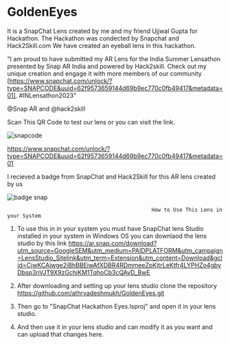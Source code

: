 # GoldenEyes
It is a SnapChat Lens created by me and my friend Ujjwal Gupta for Hackathon.
The Hackathon was condected by Snapchat and Hack2Skill.com
We have created an eyeball lens in this hackathon.

"I am proud to have submitted my AR Lens for the India Summer Lensathon presented by Snap AR India and powered by Hack2skill. Check out my unique creation and engage it with more members of our community [https://www.snapchat.com/unlock/?type=SNAPCODE&uuid=62f9573659144d69b9ec770c0fb49417&metadata=01]. #INLensathon2023"

@Snap AR and @hack2skill

Scan This QR Code to test our lens or you can visit the link.

![snapcode](https://github.com/athrvadeshmukh/GoldenEyes/assets/112002659/60410550-c949-47a5-874f-1525bed0847b)

https://www.snapchat.com/unlock/?type=SNAPCODE&uuid=62f9573659144d69b9ec770c0fb49417&metadata=01


I recieved a badge from SnapChat and Hack2Skill for this AR lens created by us

![badge snap](https://github.com/athrvadeshmukh/GoldenEyes/assets/112002659/4b034ad5-aef1-4712-9d63-ae92d89374fe)





                                                   How to Use This Lens in your System 
                                                   
                                                   
1) To use this in in your system you must have SnapChat lens Studio installed in your system in Windows OS you can downlaod the lens studio by this link 
https://ar.snap.com/download?utm_source=GoogleSEM&utm_medium=PAIDPLATFORM&utm_campaign=LensStudio_Sitelink&utm_term=Extension&utm_content=Download&gclid=CjwKCAjwge2iBhBBEiwAfXDBR4RDmmeeZpKjtrLeKtfr4LYPHZo4gbyDbsp3nVJT9X9zGchiKM1TqhoCb3cQAvD_BwE

2) After downloading and setting up your lens studio clone the repository https://github.com/athrvadeshmukh/GoldenEyes.git
3) Then go to "SnapChat Hackathon Eyes.lsproj" and open it in your lens studio.
4) And then use it in your lens studio and can modify it as you want and can upload that changes here.
